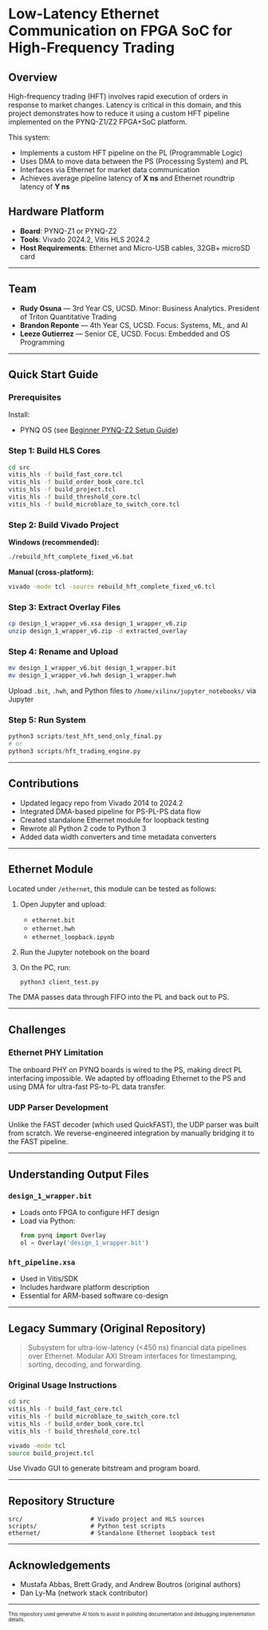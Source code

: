 # Low-Latency Ethernet Communication on FPGA SoC for High-Frequency Trading

## Overview

High-frequency trading (HFT) involves rapid execution of orders in response to market changes. Latency is critical in this domain, and this project demonstrates how to reduce it using a custom HFT pipeline implemented on the PYNQ-Z1/Z2 FPGA+SoC platform.

This system:
- Implements a custom HFT pipeline on the PL (Programmable Logic)
- Uses DMA to move data between the PS (Processing System) and PL
- Interfaces via Ethernet for market data communication
- Achieves average pipeline latency of **X ns** and Ethernet roundtrip latency of **Y ns**

## Hardware Platform

- **Board**: PYNQ-Z1 or PYNQ-Z2
- **Tools**: Vivado 2024.2, Vitis HLS 2024.2
- **Host Requirements**: Ethernet and Micro-USB cables, 32GB+ microSD card

---

## Team

- **Rudy Osuna** — 3rd Year CS, UCSD. Minor: Business Analytics. President of Triton Quantitative Trading
- **Brandon Reponte** — 4th Year CS, UCSD. Focus: Systems, ML, and AI
- **Leeze Gutierrez** — Senior CE, UCSD. Focus: Embedded and OS Programming

---

## Quick Start Guide

### Prerequisites

Install:
- PYNQ OS (see [Beginner PYNQ-Z2 Setup Guide](https://blog.umer-farooq.com/a-pynq-z2-guide-for-absolute-dummies-part-i-fun-with-leds-and-switches-47dd76abf9a9))

### Step 1: Build HLS Cores

```bash
cd src
vitis_hls -f build_fast_core.tcl
vitis_hls -f build_order_book_core.tcl
vitis_hls -f build_project.tcl
vitis_hls -f build_threshold_core.tcl
vitis_hls -f build_microblaze_to_switch_core.tcl
```

### Step 2: Build Vivado Project

**Windows (recommended):**
```bash
./rebuild_hft_complete_fixed_v6.bat
```

**Manual (cross-platform):**
```bash
vivado -mode tcl -source rebuild_hft_complete_fixed_v6.tcl
```

### Step 3: Extract Overlay Files

```bash
cp design_1_wrapper_v6.xsa design_1_wrapper_v6.zip
unzip design_1_wrapper_v6.zip -d extracted_overlay
```

### Step 4: Rename and Upload

```bash
mv design_1_wrapper_v6.bit design_1_wrapper.bit
mv design_1_wrapper_v6.hwh design_1_wrapper.hwh
```

Upload `.bit`, `.hwh`, and Python files to `/home/xilinx/jupyter_notebooks/` via Jupyter

### Step 5: Run System

```python
python3 scripts/test_hft_send_only_final.py
# or
python3 scripts/hft_trading_engine.py
```

---

## Contributions

- Updated legacy repo from Vivado 2014 to 2024.2
- Integrated DMA-based pipeline for PS-PL-PS data flow
- Created standalone Ethernet module for loopback testing
- Rewrote all Python 2 code to Python 3
- Added data width converters and time metadata converters

---

## Ethernet Module

Located under `/ethernet`, this module can be tested as follows:

1. Open Jupyter and upload:
   - `ethernet.bit`
   - `ethernet.hwh`
   - `ethernet_loopback.ipynb`

2. Run the Jupyter notebook on the board

3. On the PC, run:
   ```bash
   python3 client_test.py
   ```

The DMA passes data through FIFO into the PL and back out to PS.

---

## Challenges

### Ethernet PHY Limitation

The onboard PHY on PYNQ boards is wired to the PS, making direct PL interfacing impossible. We adapted by offloading Ethernet to the PS and using DMA for ultra-fast PS-to-PL data transfer.

### UDP Parser Development

Unlike the FAST decoder (which used QuickFAST), the UDP parser was built from scratch. We reverse-engineered integration by manually bridging it to the FAST pipeline.

---

## Understanding Output Files

### `design_1_wrapper.bit`

- Loads onto FPGA to configure HFT design
- Load via Python:
  ```python
  from pynq import Overlay
  ol = Overlay('design_1_wrapper.bit')
  ```

### `hft_pipeline.xsa`

- Used in Vitis/SDK
- Includes hardware platform description
- Essential for ARM-based software co-design

---

## Legacy Summary (Original Repository)

> Subsystem for ultra-low-latency (<450 ns) financial data pipelines over Ethernet. Modular AXI Stream interfaces for timestamping, sorting, decoding, and forwarding.

### Original Usage Instructions

```bash
cd src
vitis_hls -f build_fast_core.tcl
vitis_hls -f build_microblaze_to_switch_core.tcl
vitis_hls -f build_order_book_core.tcl
vitis_hls -f build_threshold_core.tcl
```

```bash
vivado -mode tcl
source build_project.tcl
```

Use Vivado GUI to generate bitstream and program board.

---

## Repository Structure

```
src/                   # Vivado project and HLS sources
scripts/               # Python test scripts
ethernet/              # Standalone Ethernet loopback test
```

---

## Acknowledgements

- Mustafa Abbas, Brett Grady, and Andrew Boutros (original authors)
- Dan Ly-Ma (network stack contributor)

---

<sub><sup>This repository used generative AI tools to assist in polishing documentation and debugging implementation details.</sup></sub>
